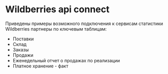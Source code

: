 # Wildberries api connect

 Приведены примеры возможного подключения к сервисам статистики Wildberries партнеры по ключевым таблицам:
  - Поставки
  - Склад
  - Заказы
  - Продажи
  - Еженедельный отчет о продажах по реализации
  - Платное хранение - факт
